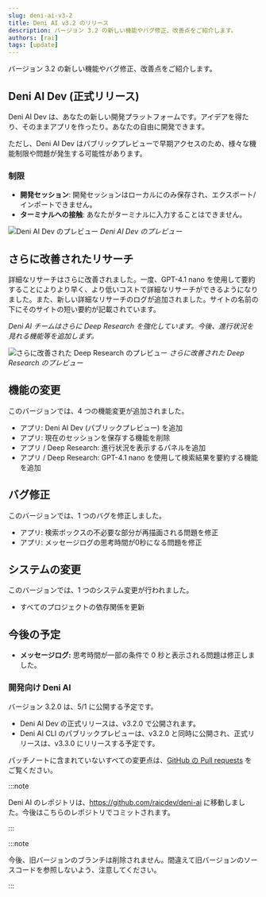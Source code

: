 ```yaml
---
slug: deni-ai-v3-2
title: Deni AI v3.2 のリリース
description: バージョン 3.2 の新しい機能やバグ修正、改善点をご紹介します。
authors: [rai]
tags: [update]
---
```


バージョン 3.2 の新しい機能やバグ修正、改善点をご紹介します。

<!--truncate-->

## Deni AI Dev (正式リリース)

Deni AI Dev は、あなたの新しい開発プラットフォームです。アイデアを得たり、そのままアプリを作ったり。あなたの自由に開発できます。

ただし、Deni AI Dev はパブリックプレビューで早期アクセスのため、様々な機能制限や問題が発生する可能性があります。

### 制限

- **開発セッション**: 開発セッションはローカルにのみ保存され、エクスポート/インポートできません。
- **ターミナルへの接触**: あなたがターミナルに入力することはできません。

![Deni AI Dev のプレビュー](deni-ai-dev.png)
_Deni AI Dev のプレビュー_

## さらに改善されたリサーチ

詳細なリサーチはさらに改善されました。一度、GPT-4.1 nano を使用して要約することによりより早く、より低いコストで詳細なリサーチができるようになりました。また、新しい詳細なリサーチのログが追加されました。サイトの名前の下にそのサイトの短い要約が記載されています。

_Deni AI チームはさらに Deep Research を強化しています。今後、進行状況を見れる機能等を追加します。_

![さらに改善された Deep Research のプレビュー](deep-research.png)
_さらに改善された Deep Research のプレビュー_

## 機能の変更

このバージョンでは、4 つの機能変更が追加されました。

- アプリ: Deni AI Dev (パブリックプレビュー) を追加
- アプリ: 現在のセッションを保存する機能を削除
- アプリ / Deep Research: 進行状況を表示するパネルを追加
- アプリ / Deep Research: GPT-4.1 nano を使用して検索結果を要約する機能を追加

## バグ修正

このバージョンでは、1 つのバグを修正しました。

- アプリ: 検索ボックスの不必要な部分が再描画される問題を修正
- アプリ: メッセージログの思考時間が0秒になる問題を修正

## システムの変更

このバージョンでは、1 つのシステム変更が行われました。

- すべてのプロジェクトの依存関係を更新

## 今後の予定

- **メッセージログ:** 思考時間が一部の条件で 0 秒と表示される問題は修正しました。

### 開発向け Deni AI

バージョン 3.2.0 は、5/1 に公開する予定です。

- Deni AI Dev の正式リリースは、v3.2.0 で公開されます。
- Deni AI CLI のパブリックプレビューは、v3.2.0 と同時に公開され、正式リリースは、v3.3.0 にリリースする予定です。

パッチノートに含まれていないすべての変更点は、[GitHub の Pull requests](https://github.com/raicdev/deni-ai/pull/32) をご覧ください。

:::note

Deni AI のレポジトリは、https://github.com/raicdev/deni-ai に移動しました。今後はこちらのレポジトリでコミットされます。

:::

:::note

今後、旧バージョンのブランチは削除されません。間違えて旧バージョンのソースコードを参照しないよう、注意してください。

:::
